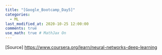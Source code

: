```yaml
---
title: "[Google_Bootcamp_Day5]"
categories: 
  - ML
last_modified_at: 2020-10-25 12:00:00
comments: true
use_math: true # MathJax On
---
```



[Source] https://www.coursera.org/learn/neural-networks-deep-learning
